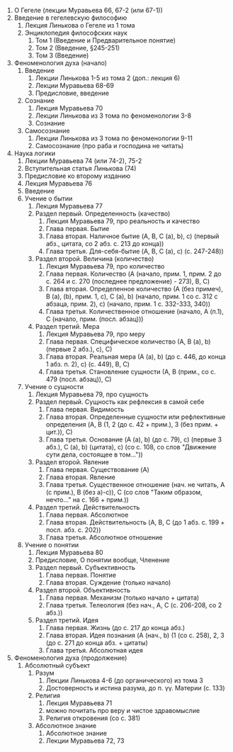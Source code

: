 1. О Гегеле (лекции Муравьева 66, 67-2 (или 67-1))
2. Введение в гегелевскую философию
	1. Лекция Линькова о Гегеле из 1 тома
	2. Энциклопедия философских наук
		1. Том 1 (Введение и Предварительное понятие)
		2. Том 2 (Введение, §245-251)
		3. Том 3 (Введение)
3. Феноменология духа (начало)	
	1. Введение
		1. Лекции Линькова 1-5 из тома 2 (доп.: лекция 6)
		2. Лекции Муравьева 68-69
		3. Предисловие, введение
	2. Сознание
		1. Лекция Муравьева 70
		2. Лекции Линькова из 3 тома по феноменологии 3-8
		3. Сознание
	3. Самосознание
		1. Лекции Линькова из 3 тома по феноменологии 9-11
		2. Самосознание (про раба и господина не читать)
4. Наука логики
	1. Лекции Муравьева 74 (или 74-2), 75-2
	2. Вступительная статья Линькова (74)
	3. Предисловие ко второму изданию
	4. Лекция Муравьева 76
	5. Введение
	6. Учение о бытии
		1. Лекция Муравьева 77
		2. Раздел первый. Определенность (качество)
			1. Лекция Муравьева 79, про реальность и качество
			2. Глава первая. Бытие
			3. Глава вторая. Наличное бытие (A, B, C (a), b), c) (первый абз., цитата, со  2 абз. с. 213 до конца))
			4. Глава третья. Для-себя-бытие (A, B, C (a), c) (с. 247-248))
		3. Раздел второй. Величина (количество)
			1. Лекция Муравьева 79, про количество
			2. Глава первая. Количество (A (начало, прим. 1, прим. 2 до с. 264 и с. 270 (последнее предложение) - 273), B, C)
			3. Глава вторая. Определенное количество (А (без примеч), B (а), (b), прим. 1, c), C (a), b) (начало, прим. 1 со с. 312 с абзаца, прим. 2), с) (начало, прим. 1 с. 332-333, 340))
			4. Глава третья. Количественное отношение (начало, А (п.1), С (начало, прим. (посл. абзац)))
		4. Раздел третий. Мера
			1. Лекция Муравьева 79, про меру
			2. Глава первая. Специфическое количество (А, B (a), b) (первые 2 абз.), c), C)
			3. Глава вторая. Реальная мера (А (a), b) (до с. 446, до конца 1 абз. п. 2), c) (с. 449), B, C)
			4. Глава третья. Становление сущности (А, B (прим., со с. 479 (посл. абзац)), С)
	7. Учение о сущности
		1. Лекция Муравьева 79, про сущность
		2. Раздел первый. Сущность как рефлексия в самой себе
			1. Глава первая. Видимость
			2. Глава вторая. Определенные сущности или рефлективные определения (A, B (1, 2 (до с. 42 + прим.), 3 (без прим. + цит.)), C)
			3. Глава третья. Основание (A (a), b) (до с. 79), с) (первые 3 абз.), C (a), b) (цитата), c) (со с. 108, со слов "Движение сути дела, состоящее в том..."))
		3. Раздел второй. Явление
			1. Глава первая. Существование (A)
			2. Глава вторая. Явление
			3. Глава третья. Существенное отношение (нач. не читать, А (с прим.), B (без a)-c)), С (со слов "Таким образом, нечто..." на с. 166 + прим.))
		4. Раздел третий. Действительность
			1. Глава первая. Абсолютное
			2. Глава вторая. Действительность (A, B, C (до 1 абз. с. 199 + посл. абз. с. 202))
			3. Глава третья. Абсолютное отношение
	8. Учение о понятии
		1. Лекция Муравьева 80
		2. Предисловие, О понятии вообще, Членение
		3. Раздел первый. Субъективность
			1. Глава первая. Понятие
			2. Глава вторая. Суждение (только начало)
		4. Раздел второй. Объективность
			1. Глава первая. Механизм (только начало + цитата)
			2. Глава третья. Телеология (без нач., А, C (с. 206-208, со 2 абз.))
		5. Раздел третий. Идея
			1. Глава первая. Жизнь (до с. 217 до конца абз.)
			2. Глава вторая. Идея познания (A (нач., b) (1 (со с. 258), 2, 3 (до с. 271 до конца абз. + цитаты)
			3. Глава третья. Абсолютная идея
5. Феноменология духа (продолжение)
	1. Абсолютный субъект
		1. Разум
			1. Лекции Линькова 4-6 (до органического) из тома 3
			2. Достоверность и истина разума, до п. γγ. Материи (с. 133)
		2. Религия
			1. Лекция Муравьева 71
			2. можно почитать про веру и чистое здравомыслие
			3. Религия откровения (со с. 381)
		3. Абсолютное знание
			1. Абсолютное знание
			2. Лекции Муравьева 72, 73 
